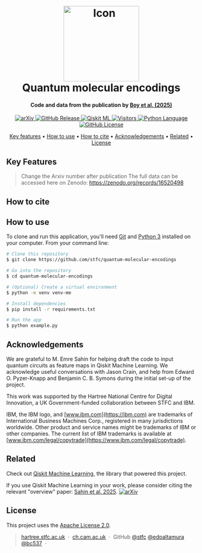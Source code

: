 
<h1 align="center">
  <br>
  <a href="https://arxiv.org/abs/?"><img src="https://raw.githubusercontent.com/stfc/quantum-molecular-encodings/master/app/img/markdownify.png" alt="Icon" width="200"></a>
  <br>
  Quantum molecular encodings
  <br>
</h1>

<h4 align="center">Code and data from the publication by <a href="http://arxiv.org/abs/?" target="_blank">Boy et al. (2025)</a></h4>

<p align="center">
  <a href="https://arxiv.org/abs/?">
    <img src="https://img.shields.io/badge/arXiv-1234.56789-b31b1b.svg"
         alt="arXiv">
  </a>
  <a href="https://img.shields.io/github/v/release/stfc/quantum-molecular-encodings">
      <img src="https://img.shields.io/github/v/release/stfc/quantum-molecular-encodings"
        alt="GitHub Release">
  </a>
  <a href="https://github.com/qiskit-community/qiskit-machine-learning">
      <img src="https://img.shields.io/badge/Qiskit_ML%20-%20%3E%3D0.8%20-%20%236133BD?logo=Qiskit_ML"
        alt="Qiskit ML">
  </a>
  <a href="https://api.visitorbadge.io/api/visitors?path=https%3A%2F%2Fgithub.com%2Fstfc%2Fquantum-molecular-encodings&label=Repository%20Visits&countColor=%230c7ebe&style=flat&labelStyle=none">
      <img src="https://api.visitorbadge.io/api/visitors?path=https%3A%2F%2Fgithub.com%2Fstfc%2Fquantum-molecular-encodings&label=Repository%20Visits&countColor=%230c7ebe&style=flat&labelStyle=none"
        alt="Visitors">
  </a>
  <a href="https://img.shields.io/badge/Python-3776AB?style=flat&logo=python&logoColor=white">
    <img src="https://img.shields.io/badge/Python-3776AB?style=flat&logo=python&logoColor=white"
      alt="Python Language">
  </a>
  <a href="https://img.shields.io/github/license/stfc/quantum-molecular-encodings">
    <img src="https://img.shields.io/github/license/stfc/quantum-molecular-encodings"
      alt="GitHub License">
  </a>
</p>

<p align="center">
  <a href="#key-features">Key features</a> •
  <a href="#how-to-use">How to use</a> •
  <a href="#how-to-cite">How to cite</a> •
  <a href="#acknowledgements">Acknowledgements</a> •
  <a href="#related">Related</a> •
  <a href="#license">License</a>
</p>

## Key Features

> Change the Arxiv number after publication
> The full data can be accessed here on Zenodo: https://zenodo.org/records/16520498

## How to cite

## How to use

To clone and run this application, you'll need [Git](https://git-scm.com) and [Python 3](https://www.python.org/downloads/) installed on your computer. From your command line:

```bash
# Clone this repository
$ git clone https://github.com/stfc/quantum-molecular-encodings

# Go into the repository
$ cd quantum-molecular-encodings

# (Optional) Create a virtual environment
$ python -m venv venv-me

# Install dependencies
$ pip install -r requirements.txt

# Run the app
$ python example.py
```

## Acknowledgements

We are grateful to M. Emre Sahin for helping draft the code to input quantum circuits as feature maps in Qiskit Machine Learning. We acknowledge useful conversations with Jason Crain, and help from Edward O. Pyzer-Knapp and Benjamin C. B. Symons during the initial set-up of the project.

This work was supported by the Hartree National Centre for Digital Innovation, a UK Government-funded collaboration between STFC and IBM.

IBM, the IBM logo, and [www.ibm.com](https://ibm.com) are trademarks of International Business Machines Corp., registered in many jurisdictions worldwide. Other product and service names might be trademarks of IBM or other companies. The current list of IBM trademarks is available at [www.ibm.com/legal/copytrade](https://www.ibm.com/legal/copytrade).

## Related

Check out [Qiskit Machine Learning](https://github.com/qiskit-community/qiskit-machine-learning), the library that powered this project. 

If you use Qiskit Machine Learning in your work, please consider citing the relevant "overview" paper: [Sahin et al. 2025](https://www.arxiv.org/abs/2505.17756). [![arXiv](https://img.shields.io/badge/arXiv-2505.17756-b31b1b.svg)](https://arxiv.org/abs/2505.17756)


## License
This project uses the [Apache License 2.0](LICENSE).


> [hartree.stfc.ac.uk](https://www.hartree.stfc.ac.uk/) &nbsp;&middot;&nbsp;
> [ch.cam.ac.uk](https://www.ch.cam.ac.uk/) &nbsp;&middot;&nbsp;
> GitHub [@stfc](https://github.com/stfc) [@edoaltamura](https://github.com/edoaltamura) [@bc537](https://github.com/bc537) &nbsp;&middot;&nbsp;

